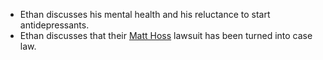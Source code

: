 * Ethan discusses his mental health and his reluctance to start antidepressants. 
* Ethan discusses that their [Matt Hoss](/people/mhoss) lawsuit has been turned into case law.
